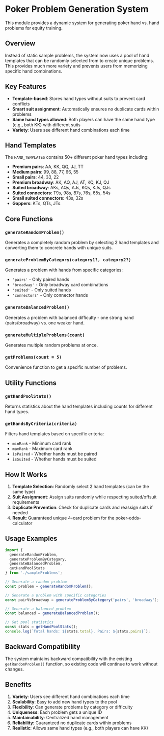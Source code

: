 # Poker Problem Generation System

This module provides a dynamic system for generating poker hand vs. hand problems for equity training.

## Overview

Instead of static sample problems, the system now uses a pool of hand templates that can be randomly selected from to create unique problems. This provides much more variety and prevents users from memorizing specific hand combinations.

## Key Features

- **Template-based**: Stores hand types without suits to prevent card conflicts
- **Smart suit assignment**: Automatically ensures no duplicate cards within problems
- **Same hand types allowed**: Both players can have the same hand type (e.g., both KK) with different suits
- **Variety**: Users see different hand combinations each time

## Hand Templates

The `HAND_TEMPLATES` contains 50+ different poker hand types including:
- **Premium pairs**: AA, KK, QQ, JJ, TT
- **Medium pairs**: 99, 88, 77, 66, 55
- **Small pairs**: 44, 33, 22
- **Premium broadway**: AK, AQ, AJ, AT, KQ, KJ, QJ
- **Suited broadway**: AKs, AQs, AJs, KQs, KJs, QJs
- **Suited connectors**: T9s, 98s, 87s, 76s, 65s, 54s
- **Small suited connectors**: 43s, 32s
- **Gappers**: KTs, QTs, JTs

## Core Functions

### `generateRandomProblem()`
Generates a completely random problem by selecting 2 hand templates and converting them to concrete hands with unique suits.

### `generateProblemByCategory(category1?, category2?)`
Generates a problem with hands from specific categories:
- `'pairs'` - Only paired hands
- `'broadway'` - Only broadway card combinations
- `'suited'` - Only suited hands
- `'connectors'` - Only connector hands

### `generateBalancedProblem()`
Generates a problem with balanced difficulty - one strong hand (pairs/broadway) vs. one weaker hand.

### `generateMultipleProblems(count)`
Generates multiple random problems at once.

### `getProblems(count = 5)`
Convenience function to get a specific number of problems.

## Utility Functions

### `getHandPoolStats()`
Returns statistics about the hand templates including counts for different hand types.

### `getHandsByCriteria(criteria)`
Filters hand templates based on specific criteria:
- `minRank` - Minimum card rank
- `maxRank` - Maximum card rank  
- `isPaired` - Whether hands must be paired
- `isSuited` - Whether hands must be suited

## How It Works

1. **Template Selection**: Randomly select 2 hand templates (can be the same type)
2. **Suit Assignment**: Assign suits randomly while respecting suited/offsuit requirements
3. **Duplicate Prevention**: Check for duplicate cards and reassign suits if needed
4. **Result**: Guaranteed unique 4-card problem for the poker-odds-calculator

## Usage Examples

```typescript
import { 
  generateRandomProblem, 
  generateProblemByCategory,
  generateBalancedProblem,
  getHandPoolStats 
} from './sampleProblems';

// Generate a random problem
const problem = generateRandomProblem();

// Generate a problem with specific categories
const pairVsBroadway = generateProblemByCategory('pairs', 'broadway');

// Generate a balanced problem
const balanced = generateBalancedProblem();

// Get pool statistics
const stats = getHandPoolStats();
console.log(`Total hands: ${stats.total}, Pairs: ${stats.pairs}`);
```

## Backward Compatibility

The system maintains backward compatibility with the existing `getRandomProblem()` function, so existing code will continue to work without changes.

## Benefits

1. **Variety**: Users see different hand combinations each time
2. **Scalability**: Easy to add new hand types to the pool
3. **Flexibility**: Can generate problems by category or difficulty
4. **Uniqueness**: Each problem gets a unique ID
5. **Maintainability**: Centralized hand management
6. **Reliability**: Guaranteed no duplicate cards within problems
7. **Realistic**: Allows same hand types (e.g., both players can have KK)
